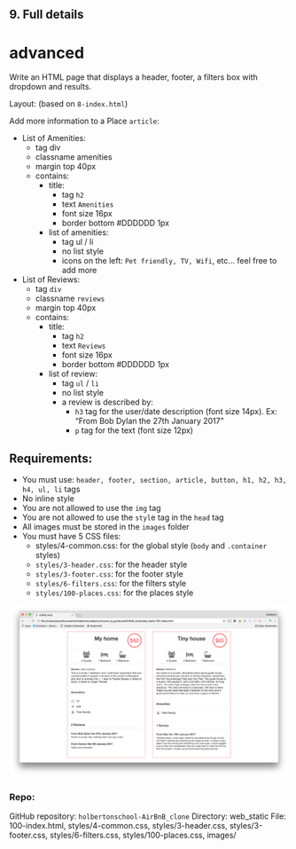 ## 9. Full details

# advanced

Write an HTML page that displays a header, footer, a filters box with dropdown and results.

Layout: (based on `8-index.html`)

Add more information to a Place `article`:

- List of Amenities:
	- tag div
	- classname amenities
	-	margin top 40px
	-	contains:
		- title:
			- tag `h2`
			- text `Amenities`
			- font size 16px
			- border bottom #DDDDDD 1px
		- list of amenities:
			- tag ul / li
			- no list style
			- icons on the left: `Pet friendly, TV, Wifi`, etc… feel free to add more
- List of Reviews:
	- tag `div`
	- classname `reviews`
	- margin top 40px
	- contains:
		- title:
			- tag `h2`
			- text `Reviews`
			- font size 16px
			- border bottom #DDDDDD 1px
		- list of review:
			- tag `ul` / `li`
			- no list style
			- a review is described by:
				- `h3` tag for the user/date description (font size 14px). Ex: “From Bob Dylan the 27th January 2017”
				- `p` tag for the text (font size 12px)

## Requirements:

- You must use: `header, footer, section, article, button, h1, h2, h3, h4, ul, li` tags
- No inline style
- You are not allowed to use the `img` tag
- You are not allowed to use the `styl`e tag in the `head` tag
- All images must be stored in the `images` folder
- You must have 5 CSS files:
	- styles/4-common.css: for the global style (`body` and `.container` styles)
	- `styles/3-header.css`: for the header style
	- `styles/3-footer.css`: for the footer style
	- `styles/6-filters.css`: for the filters style
	- `styles/100-places.css`: for the places style

![](../readme/task7link.png)

### Repo:

GitHub repository: `holbertonschool-AirBnB_clone`
Directory: web_static
File: 100-index.html, styles/4-common.css, styles/3-header.css, styles/3-footer.css, styles/6-filters.css, styles/100-places.css, images/
